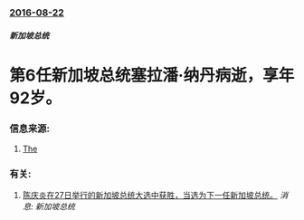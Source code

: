 ### [2016-08-22](/news/2016/08/22/index.md)

##### 新加坡总统
# 第6任新加坡总统塞拉潘·纳丹病逝，享年92岁。 




### 信息来源:

1. [The](http://www.straitstimes.com/singapore/ministers-and-friends-visit-sgh-to-pay-their-respects-to-the-late-s-r-nathan)

### 有关:

1. [ 陈庆炎在27日举行的新加坡总统大选中获胜，当选为下一任新加坡总统。](/news/2011/08/28/陈庆炎在27日举行的新加坡总统大选中获胜-当选为下一任新加坡总统.md) _消息: 新加坡总统_
